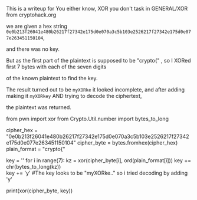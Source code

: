 
This is a writeup for You either know, XOR you don't task in GENERAL/XOR from cryptohack.org

we are given a hex string ```0e0b213f26041e480b26217f27342e175d0e070a3c5b103e2526217f27342e175d0e077e263451150104```,

and there was no key.

But as the first part of the plaintext is supposed to be "crypto{" , so I XORed first 7 bytes with each of the seven digits 

of the known plaintext to find the key.

The result turned out to be ```myXORke```
it looked incomplete, and after adding making it ```myXORkey``` AND trying to decode the ciphertext,

the plaintext was returned.



from pwn import xor
from Crypto.Util.number import bytes_to_long

cipher_hex = "0e0b213f26041e480b26217f27342e175d0e070a3c5b103e2526217f27342e175d0e077e263451150104"
cipher_byte = bytes.fromhex(cipher_hex)
plain_format = "crypto{"

key = ''
for i in range(7):
    kz = xor(cipher_byte[i], ord(plain_format[i]))
    key += chr(bytes_to_long(kz))           
key += 'y'                              #The key looks to be "myXORke.." so i tried decoding by adding 'y'

print(xor(cipher_byte, key))
